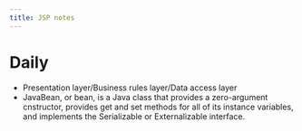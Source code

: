```yaml
---
title: JSP notes
---
```


# Daily

- Presentation layer/Business rules layer/Data access layer
- JavaBean, or bean, is a Java class that provides a zero-argument cnstructor, provides get and set methods for all of its instance variables, and implements the Serializable or Externalizable interface.